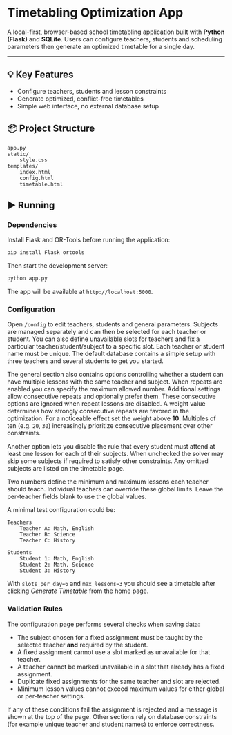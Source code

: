 # Timetabling Optimization App

A local-first, browser-based school timetabling application built with **Python (Flask)** and **SQLite**. Users can configure teachers, students and scheduling parameters then generate an optimized timetable for a single day.

---

## 💡 Key Features

- Configure teachers, students and lesson constraints
- Generate optimized, conflict-free timetables
- Simple web interface, no external database setup

## 📦 Project Structure

```
app.py
static/
    style.css
templates/
    index.html
    config.html
    timetable.html
```

## ▶️ Running

### Dependencies

Install Flask and OR-Tools before running the application:

```bash
pip install Flask ortools
```

Then start the development server:

```bash
python app.py
```

The app will be available at `http://localhost:5000`.

### Configuration

Open `/config` to edit teachers, students and general parameters. Subjects are
managed separately and can then be selected for each teacher or student. You
can also define unavailable slots for teachers and fix a particular
teacher/student/subject to a specific slot. Each teacher or student name must be
unique. The default database contains a simple setup with three teachers and
several students to get you started.

The general section also contains options controlling whether a student can
have multiple lessons with the same teacher and subject. When repeats are
enabled you can specify the maximum allowed number. Additional settings allow
consecutive repeats and optionally prefer them. These consecutive options are
ignored when repeat lessons are disabled. A weight value determines how strongly
consecutive repeats are favored in the optimization. For a noticeable effect
set the weight above **10**. Multiples of ten (e.g. `20`, `30`) increasingly
prioritize consecutive placement over other constraints.

Another option lets you disable the rule that every student must attend at
least one lesson for each of their subjects. When unchecked the solver may skip
some subjects if required to satisfy other constraints. Any omitted subjects are
listed on the timetable page.

Two numbers define the minimum and maximum lessons each teacher should teach.
Individual teachers can override these global limits. Leave the per-teacher
fields blank to use the global values.

A minimal test configuration could be:

```
Teachers
    Teacher A: Math, English
    Teacher B: Science
    Teacher C: History

Students
    Student 1: Math, English
    Student 2: Math, Science
    Student 3: History
```

With `slots_per_day=6` and `max_lessons=3` you should see a timetable after
clicking *Generate Timetable* from the home page.

### Validation Rules

The configuration page performs several checks when saving data:

* The subject chosen for a fixed assignment must be taught by the selected
  teacher **and** required by the student.
* A fixed assignment cannot use a slot marked as unavailable for that teacher.
* A teacher cannot be marked unavailable in a slot that already has a fixed assignment.
* Duplicate fixed assignments for the same teacher and slot are rejected.
* Minimum lesson values cannot exceed maximum values for either global or per-teacher settings.

If any of these conditions fail the assignment is rejected and a message is
shown at the top of the page. Other sections rely on database constraints (for
example unique teacher and student names) to enforce correctness.

